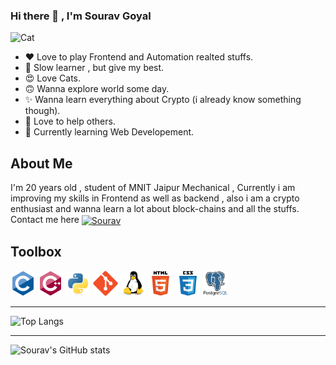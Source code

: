 ### Hi there 👋 , I'm Sourav Goyal
![Cat](https://media.giphy.com/media/wn6FJK3c5AQNePKXy4/giphy-downsized-large.gif)
<!-- <img src="https://media.giphy.com/media/wn6FJK3c5AQNePKXy4/giphy-downsized-large.gif" width="100" height="100" /> -->
- ❤️ Love to play Frontend and Automation realted stuffs.
- 🥲 Slow learner , but give my best.
- 😍 Love Cats.
- 🙃 Wanna explore world some day.
- ✨ Wanna learn everything about Crypto (i already know something though).
- 🙏 Love to help others.
- 🚶 Currently learning Web Developement.

## About Me

I'm 20 years old , student of MNIT Jaipur Mechanical , Currently i am improving my skills in Frontend as well as backend , also i am a crypto enthusiast and wanna learn a lot about block-chains and all the stuffs. Contact me here <!-- LinkedIn -->
<a href="https://www.linkedin.com/in/sourav-goyal-0aa9a4203" target="blank"><img align="center" src="https://img.shields.io/badge/Sourav-0077B5?style=for-the-badge&logo=linkedin&logoColor=white&style=social&label=LinkedIn" alt="Sourav"></a> 

## Toolbox

<p align="left">

<!-- C Language -->
<img src="https://raw.githubusercontent.com/devicons/devicon/master/icons/c/c-original.svg" alt="c" width="40" height="40"/> 

<!-- CPP Language -->
<img src="https://raw.githubusercontent.com/devicons/devicon/master/icons/cplusplus/cplusplus-original.svg" alt="cplusplus" width="40" height="40"/>
  
<!-- Python -->
<img src="https://raw.githubusercontent.com/devicons/devicon/master/icons/python/python-original.svg" alt="python" width="40" height="40"/> 

<!-- Git -->
<img src="https://raw.githubusercontent.com/devicons/devicon/master/icons/git/git-original.svg" alt="git" width="40" height="40"/> 

<!-- Linux -->
<img src="https://raw.githubusercontent.com/devicons/devicon/master/icons/linux/linux-original.svg" alt="linux" width="40" height="40"/> 

<!-- HTML -->
<img src="https://raw.githubusercontent.com/devicons/devicon/master/icons/html5/html5-original-wordmark.svg" alt="html5" width="40" height="40"/>
  
<!-- CSS -->
<img src="https://raw.githubusercontent.com/devicons/devicon/master/icons/css3/css3-original-wordmark.svg" alt="css3" width="40" height="40"/>
  
<!-- SQL -->
<img src="https://raw.githubusercontent.com/devicons/devicon/master/icons/postgresql/postgresql-original-wordmark.svg" alt="postgresql" width="40" height="40"/>
 
</p>

---------------------------------------------------------------------

![Top Langs](https://github-readme-stats.vercel.app/api/top-langs/?username=souravkgit&layout=compact)

---------------------------------------------------------------------

![Sourav's GitHub stats](https://github-readme-stats.vercel.app/api?username=souravkgit&theme=tokyonight&show_icons=true)

